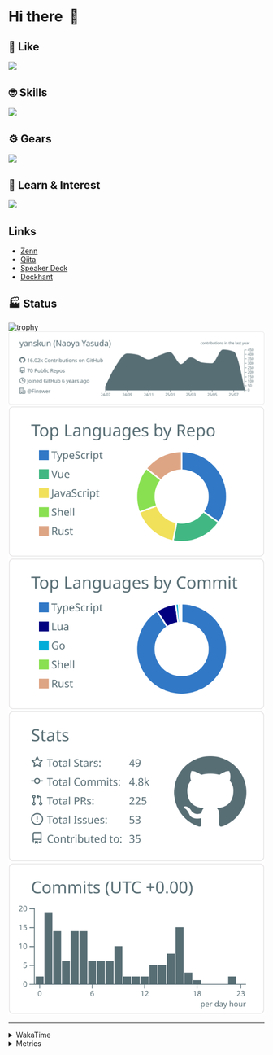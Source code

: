 # Hi there&nbsp; :wave:

## 💌 Like
<img src="https://go-skill-icons.vercel.app/api/icons?i=github" />

## 🤓 Skills
<img src="https://go-skill-icons.vercel.app/api/icons?i=js,ts,vue,nuxtjs,react,nextjs,go,lua,git" />

## ⚙️ Gears
<img src="https://go-skill-icons.vercel.app/api/icons?i=neovim,vscode,githubcopilot,alacritty,tmux" />

## 📖 Learn & Interest
<img src="https://go-skill-icons.vercel.app/api/icons?i=rust,deno,css,zig,playwright,githubactions,storybook,netlify,eslint" />

## Links
- [Zenn](https://zenn.dev/yanskun)
- [Qiita](https://qiita.com/yanskun)
- [Speaker Deck](https://speakerdeck.com/yanskun)
- [Dockhant](https://www.dockhunt.com/users/yanskun)

<!-- https://github.com/ryo-ma/github-profile-trophy -->

## 🏭 Status

<img src="https://github-profile-trophy.vercel.app/?username=yanskun&theme=onedark&row=1" alt="trophy">

<!-- https://github.com/vn7n24fzkq/github-profile-summary-cards -->
<picture>
  <source media="(prefers-color-scheme: dark)" srcset="https://raw.githubusercontent.com/yanskun/yanskun/master/profile-summary-card-output/nord_dark/0-profile-details.svg">
 <img src="https://raw.githubusercontent.com/yanskun/yanskun/master/profile-summary-card-output/default/0-profile-details.svg">
</picture>
<br>
<picture>
  <source media="(prefers-color-scheme: dark)" srcset="https://raw.githubusercontent.com/yanskun/yanskun/master/profile-summary-card-output/nord_dark/1-repos-per-language.svg">
 <img src="https://raw.githubusercontent.com/yanskun/yanskun/master/profile-summary-card-output/default/1-repos-per-language.svg">
</picture>
<picture>
  <source media="(prefers-color-scheme: dark)" srcset="https://raw.githubusercontent.com/yanskun/yanskun/master/profile-summary-card-output/nord_dark/2-most-commit-language.svg">
 <img src="https://raw.githubusercontent.com/yanskun/yanskun/master/profile-summary-card-output/default/2-most-commit-language.svg">
</picture>
<br>
<picture>
  <source media="(prefers-color-scheme: dark)" srcset="https://raw.githubusercontent.com/yanskun/yanskun/master/profile-summary-card-output/nord_dark/3-stats.svg">
 <img src="https://raw.githubusercontent.com/yanskun/yanskun/master/profile-summary-card-output/default/3-stats.svg">
</picture>
<picture>
  <source media="(prefers-color-scheme: dark)" srcset="https://raw.githubusercontent.com/yanskun/yanskun/master/profile-summary-card-output/nord_dark/4-productive-time.svg">
 <img src="https://raw.githubusercontent.com/yanskun/yanskun/master/profile-summary-card-output/default/4-productive-time.svg">
</picture>

---

<details>
  <summary>WakaTime</summary>
<!--START_SECTION:waka-->
![Code Time](http://img.shields.io/badge/Code%20Time-2%2C460%20hrs%2022%20mins-blue)

**🐱 My GitHub Data** 

> 📦 153.0 kB Used in GitHub's Storage 
 > 
> 🏆 2,635 Contributions in the Year 2025
 > 
> 💼 Opted to Hire
 > 
> 📜 131 Public Repositories 
 > 
> 🔑 6 Private Repositories 
 > 
**I'm an Early 🐤** 

```text
🌞 Morning                29575 commits       ████░░░░░░░░░░░░░░░░░░░░░   16.20 % 
🌆 Daytime                112086 commits      ███████████████░░░░░░░░░░   61.41 % 
🌃 Evening                37063 commits       █████░░░░░░░░░░░░░░░░░░░░   20.31 % 
🌙 Night                  3789 commits        █░░░░░░░░░░░░░░░░░░░░░░░░   02.08 % 
```
📅 **I'm Most Productive on Tuesday** 

```text
Monday                   29048 commits       ████░░░░░░░░░░░░░░░░░░░░░   15.92 % 
Tuesday                  40571 commits       ██████░░░░░░░░░░░░░░░░░░░   22.23 % 
Wednesday                38690 commits       █████░░░░░░░░░░░░░░░░░░░░   21.20 % 
Thursday                 34762 commits       █████░░░░░░░░░░░░░░░░░░░░   19.05 % 
Friday                   33064 commits       █████░░░░░░░░░░░░░░░░░░░░   18.12 % 
Saturday                 2175 commits        ░░░░░░░░░░░░░░░░░░░░░░░░░   01.19 % 
Sunday                   4203 commits        █░░░░░░░░░░░░░░░░░░░░░░░░   02.30 % 
```


📊 **This Week I Spent My Time On** 

```text
🕑︎ Time Zone: Asia/Tokyo

💬 Programming Languages: 
TypeScript               23 hrs 44 mins      ████████████████░░░░░░░░░   65.59 % 
Go                       6 hrs 3 mins        ████░░░░░░░░░░░░░░░░░░░░░   16.73 % 
Protocol Buffer          1 hr 14 mins        █░░░░░░░░░░░░░░░░░░░░░░░░   03.43 % 
Other                    1 hr 8 mins         █░░░░░░░░░░░░░░░░░░░░░░░░   03.17 % 
YAML                     55 mins             █░░░░░░░░░░░░░░░░░░░░░░░░   02.56 % 

🔥 Editors: 
Neovim                   31 hrs 46 mins      ██████████████████████░░░   87.77 % 
VS Code                  4 hrs 25 mins       ███░░░░░░░░░░░░░░░░░░░░░░   12.23 % 

💻 Operating System: 
Mac                      36 hrs 11 mins      █████████████████████████   100.00 % 
```


 Last Updated on 01/08/2025 05:43:11 UTC
<!--END_SECTION:waka-->
</details>

<details>
  <summary>Metrics</summary>
  <img src="https://github.com/yanskun/yanskun/blob/main/github-metrics.svg" alt="Metrics">
</details>
